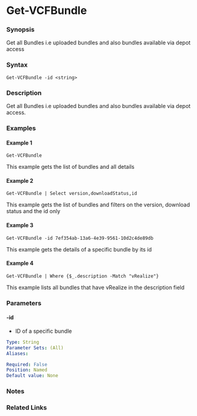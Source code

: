 # Get-VCFBundle

### Synopsis
Get all Bundles i.e uploaded bundles and also bundles available via depot access

### Syntax
```
Get-VCFBundle -id <string>
```

### Description
Get all Bundles i.e uploaded bundles and also bundles available via depot access.

### Examples
#### Example 1
```
Get-VCFBundle
```
This example gets the list of bundles and all details

#### Example 2
```
Get-VCFBundle | Select version,downloadStatus,id  
```
This example gets the list of bundles and filters on the version, download status and the id only

#### Example 3
```
Get-VCFBundle -id 7ef354ab-13a6-4e39-9561-10d2c4de89db   
```
This example gets the details of a specific bundle by its id

#### Example 4
```
Get-VCFBundle | Where {$_.description -Match "vRealize"}
```
This example lists all bundles that have vRealize in the description field

### Parameters

#### -id
- ID of a specific bundle

```yaml
Type: String
Parameter Sets: (All)
Aliases:

Required: False
Position: Named
Default value: None
```

### Notes

### Related Links

